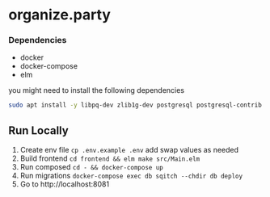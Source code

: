 # organize.party

### Dependencies
- docker
- docker-compose
- elm

you might need to install the following dependencies

```sh
sudo apt install -y libpq-dev zlib1g-dev postgresql postgresql-contrib libpq-dev
```

## Run Locally
1. Create env file `cp .env.example .env` add swap values as needed
1. Build frontend `cd frontend && elm make src/Main.elm`
1. Run composed `cd - && docker-compose up`
1. Run migrations `docker-compose exec db sqitch --chdir db deploy`
1. Go to http://localhost:8081
